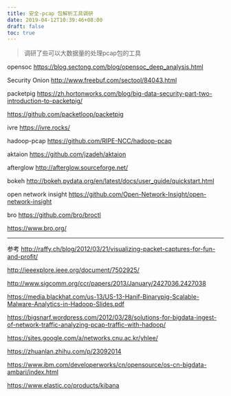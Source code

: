 ```yaml
---
title: 安全-pcap 包解析工具调研
date: 2019-04-12T10:39:46+08:00
draft: false
toc: true
---
```

> 调研了些可以大数据量的处理pcap包的工具
<!--more-->




<!--more-->
opensoc
https://blog.sectong.com/blog/opensoc_deep_analysis.html

Security Onion
http://www.freebuf.com/sectool/84043.html

packetpig
https://zh.hortonworks.com/blog/big-data-security-part-two-introduction-to-packetpig/

https://github.com/packetloop/packetpig

ivre
https://ivre.rocks/

hadoop-pcap
https://github.com/RIPE-NCC/hadoop-pcap

aktaion
https://github.com/jzadeh/aktaion

afterglow
http://afterglow.sourceforge.net/

bokeh
http://bokeh.pydata.org/en/latest/docs/user_guide/quickstart.html

open network insight
https://github.com/Open-Network-Insight/open-network-insight

bro
https://github.com/bro/broctl

https://www.bro.org/

----------


参考
http://raffy.ch/blog/2012/03/21/visualizing-packet-captures-for-fun-and-profit/

http://ieeexplore.ieee.org/document/7502925/

http://www.sigcomm.org/ccr/papers/2013/January/2427036.2427038

https://media.blackhat.com/us-13/US-13-Hanif-Binarypig-Scalable-Malware-Analytics-in-Hadoop-Slides.pdf

https://bigsnarf.wordpress.com/2012/03/28/solutions-for-bigdata-ingest-of-network-traffic-analyzing-pcap-traffic-with-hadoop/

https://sites.google.com/a/networks.cnu.ac.kr/yhlee/

https://zhuanlan.zhihu.com/p/23092014

https://www.ibm.com/developerworks/cn/opensource/os-cn-bigdata-ambari/index.html

https://www.elastic.co/products/kibana